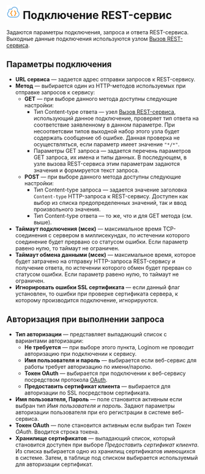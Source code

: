 # ![](../../../images/icons/data-sources/web-rest_default.svg) Подключение REST-сервис

Задаются параметры подключения, запроса и ответа REST-сервиса. Выходные данные подключения используются узлом [Вызов REST-сервиса](../../../processors/integration/calling-rest-service).

## Параметры подключения

* **URL сервиса** — задается адрес отправки запросов к REST-сервису.
* **Метод** — выбирается один из HTTP-методов используемых при отправке запросов к сервису:
  * **GET** — при выборе данного метода доступны следующие настройки:
    * Тип Content-type ответа — узел [Вызов REST-сервиса](../../../processors/integration/calling-rest-service), использующий данное подключение, проверяет тип ответа на соответствие заявленному в данном параметре. При несоответсвии типов выходной набор этого узла будет содержать сообщение об ошибке. Данная проверка не осуществляться, если параметр имеет значение `"*/*"`.
    * Параметры GET запроса — задается перечень параметров GET запроса, их имена и типы данных. В последующем, в узле вызова REST-сервиса этим параметрам задаются значения и формируется текст запроса.
  * **POST** — при выборе данного метода доступны следующие настройки:
    * Тип Content-type запроса — задается значение заголовка `Content-type` HTTP-запроса к REST-сервису. Доступен как выбор из списка предопределенных значений, так и ввод произвольного значения.
    * Тип Content-type ответа — то же, что и для GET метода (см. выше).
* **Таймаут подключения (мсек)** — максимальное время TCP-соединения с сервером в миллисекундах, по истечении которого соединение будет прервано со статусом ошибки. Если параметр равено нулю, то таймаут не ограничен.
* **Таймаут обмена данными (мсек)** — максимальное время, которое будет затрачено на отправку HTTP-запроса REST-сервису и получение ответа, по истечении которого обмен будет прерван со статусом ошибки. Если параметр равено нулю, то таймаут не ограничен.
* **Игнорировать ошибки SSL сертификата** — если данный флаг установлен, то ошибки при проверке сертификата сервера, к которому производится подключение, игнорируются.

## Авторизация при выполнении запроса

* **Тип авторизации** — представляет выпадающий список с вариантами авторизации:
  * **Не требуется** — при выборе этого пункта, Loginom не проводит авторизацию при подключении к сервису.
  * **Имя пользователя и пароль** — выбирается если веб-сервис для работы требует авторизацию по имени/паролю.
  * **Токен OAuth** — выбирается при подключении к веб-сервису посредством протокола [OAuth](https://ru.wikipedia.org/wiki/OAuth).
  * **Предоставить сертификат клиента** — выбирается для авторизации по SSL посредством сертификата.
* **Имя пользователя, Пароль** — поле становится активным если выбран тип *Имя пользователя и пароль*. Задают параметры авторизации пользователя при его регистрации в системе веб-сервиса.
* **Токен OAuth** — поле становится активным если выбран тип *Токен OAuth*. Вводится строка токена.
* **Хранилище сертификатов** — выпадающий список, который становится доступен при выборе *Предоставить сертификат клиента*. Из списка выбирается одно из хранилищ сертификатов имеющихся в системе. Затем, в таблице под списком выбирается используемый для авторизации сертификат.